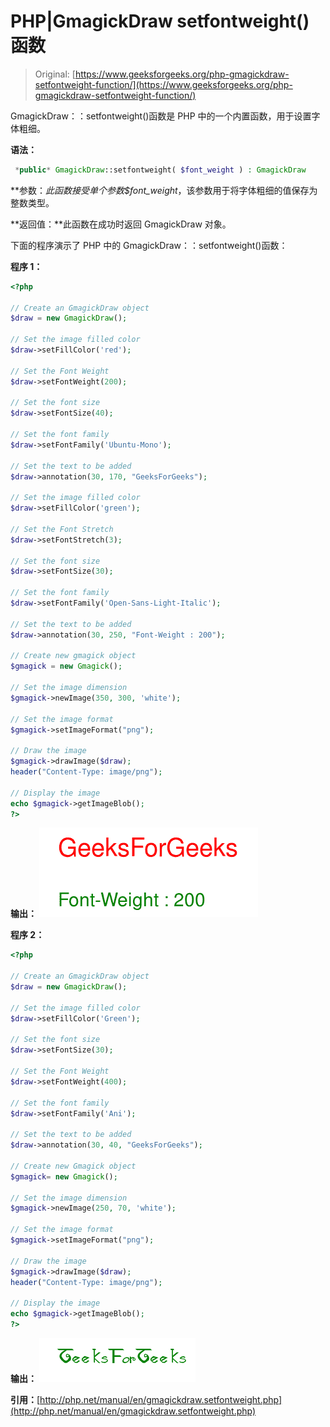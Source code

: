 # PHP|GmagickDraw setfontweight()函数

> Original: [https://www.geeksforgeeks.org/php-gmagickdraw-setfontweight-function/](https://www.geeksforgeeks.org/php-gmagickdraw-setfontweight-function/)

GmagickDraw：：setfontweight()函数是 PHP 中的一个内置函数，用于设置字体粗细。

**语法：**

```php
 *public* GmagickDraw::setfontweight( $font_weight ) : GmagickDraw
```

**参数：**此函数接受单个参数*$font_weight*，该参数用于将字体粗细的值保存为整数类型。

**返回值：**此函数在成功时返回 GmagickDraw 对象。

下面的程序演示了 PHP 中的 GmagickDraw：：setfontweight()函数：

**程序 1：**

```php
<?php

// Create an GmagickDraw object
$draw = new GmagickDraw();

// Set the image filled color
$draw->setFillColor('red');

// Set the Font Weight
$draw->setFontWeight(200);

// Set the font size
$draw->setFontSize(40);

// Set the font family
$draw->setFontFamily('Ubuntu-Mono');

// Set the text to be added
$draw->annotation(30, 170, "GeeksForGeeks");

// Set the image filled color
$draw->setFillColor('green');

// Set the Font Stretch
$draw->setFontStretch(3);

// Set the font size
$draw->setFontSize(30);

// Set the font family
$draw->setFontFamily('Open-Sans-Light-Italic');

// Set the text to be added
$draw->annotation(30, 250, "Font-Weight : 200");

// Create new gmagick object    
$gmagick = new Gmagick();

// Set the image dimension 
$gmagick->newImage(350, 300, 'white');

// Set the image format
$gmagick->setImageFormat("png");

// Draw the image 
$gmagick->drawImage($draw);
header("Content-Type: image/png");

// Display the image
echo $gmagick->getImageBlob();
?>
```

**输出：**
![setFontWeight](img/45b9954d95845d42c2686134210f5ce5.png)

**程序 2：**

```php
<?php

// Create an GmagickDraw object
$draw = new GmagickDraw();

// Set the image filled color
$draw->setFillColor('Green');

// Set the font size
$draw->setFontSize(30);

// Set the Font Weight
$draw->setFontWeight(400);

// Set the font family
$draw->setFontFamily('Ani');

// Set the text to be added
$draw->annotation(30, 40, "GeeksForGeeks");

// Create new Gmagick object    
$gmagick= new Gmagick();

// Set the image dimension
$gmagick->newImage(250, 70, 'white');

// Set the image format
$gmagick->setImageFormat("png");

// Draw the image
$gmagick->drawImage($draw);
header("Content-Type: image/png");

// Display the image
echo $gmagick->getImageBlob();
?>
```

**输出：**
![setFontWeight](img/9c23154fd4bfe6740da2a13f574fc601.png)

**引用：**[http://php.net/manual/en/gmagickdraw.setfontweight.php](http://php.net/manual/en/gmagickdraw.setfontweight.php)